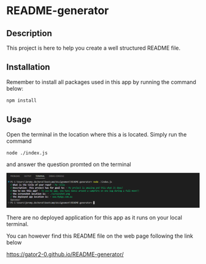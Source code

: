 # README-generator


## Description
This project is here to help you create a well structured README file.

## Installation
Remember to install all packages used in this app by running the command below:

  ```sh
  npm install
  ```

## Usage
Open the terminal in the location where this a is located.
Simply run the command 
```sh
node ./index.js
```
and answer the question promted on the terminal

![screenshot of the terminal](./assets/screenshot.png)

There are no deployed application for this app as it runs on your local terminal.

You can however find this README file on the web page following the link below

https://gator2-0.github.io/README-generator/